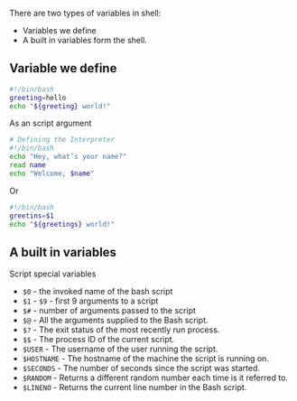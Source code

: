 There are two types of variables in shell:
- Variables we define
- A built in variables form the shell.

## Variable we define
``` bash
#!/bin/bash
greeting=hello
echo "${greeting} world!" 
```
As an script argument
``` bash
# Defining the Interpreter 
#!/bin/bash
echo "Hey, what’s your name?"
read name
echo "Welcome, $name"
```
Or
``` bash
#!/bin/bash
greetins=$1
echo "${greetings} world!"
```

## A built in variables
Script special variables

- `$0` - the invoked name of the bash script
- `$1` - `$9` - first 9 arguments to a script
- `$#` - number of arguments passed to the script
- `$@` - All the arguments supplied to the Bash script.
- `$?` - The exit status of the most recently run process.
- `$$` - The process ID of the current script.
- `$USER` - The username of the user running the script.
- `$HOSTNAME` - The hostname of the machine the script is running on.
- `$SECONDS` - The number of seconds since the script was started.
- `$RANDOM` - Returns a different random number each time is it referred to.
- `$LINENO` - Returns the current line number in the Bash script.